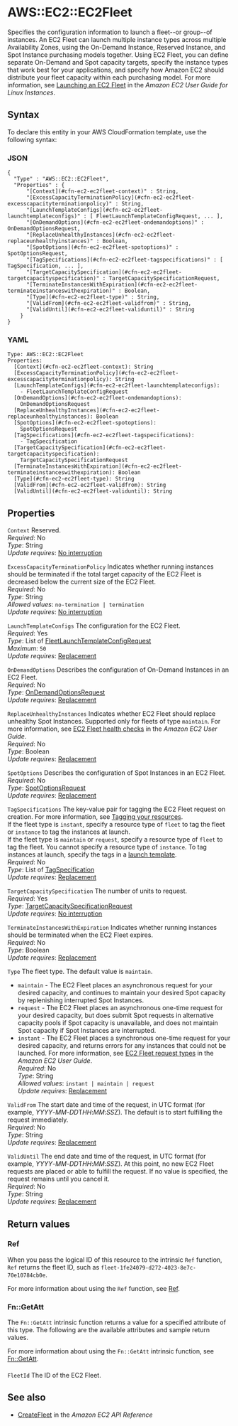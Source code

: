 # AWS::EC2::EC2Fleet<a name="aws-resource-ec2-ec2fleet"></a>

Specifies the configuration information to launch a fleet\-\-or group\-\-of instances\. An EC2 Fleet can launch multiple instance types across multiple Availability Zones, using the On\-Demand Instance, Reserved Instance, and Spot Instance purchasing models together\. Using EC2 Fleet, you can define separate On\-Demand and Spot capacity targets, specify the instance types that work best for your applications, and specify how Amazon EC2 should distribute your fleet capacity within each purchasing model\. For more information, see [Launching an EC2 Fleet](https://docs.aws.amazon.com/AWSEC2/latest/UserGuide/ec2-fleet.html) in the *Amazon EC2 User Guide for Linux Instances*\.

## Syntax<a name="aws-resource-ec2-ec2fleet-syntax"></a>

To declare this entity in your AWS CloudFormation template, use the following syntax:

### JSON<a name="aws-resource-ec2-ec2fleet-syntax.json"></a>

```
{
  "Type" : "AWS::EC2::EC2Fleet",
  "Properties" : {
      "[Context](#cfn-ec2-ec2fleet-context)" : String,
      "[ExcessCapacityTerminationPolicy](#cfn-ec2-ec2fleet-excesscapacityterminationpolicy)" : String,
      "[LaunchTemplateConfigs](#cfn-ec2-ec2fleet-launchtemplateconfigs)" : [ FleetLaunchTemplateConfigRequest, ... ],
      "[OnDemandOptions](#cfn-ec2-ec2fleet-ondemandoptions)" : OnDemandOptionsRequest,
      "[ReplaceUnhealthyInstances](#cfn-ec2-ec2fleet-replaceunhealthyinstances)" : Boolean,
      "[SpotOptions](#cfn-ec2-ec2fleet-spotoptions)" : SpotOptionsRequest,
      "[TagSpecifications](#cfn-ec2-ec2fleet-tagspecifications)" : [ TagSpecification, ... ],
      "[TargetCapacitySpecification](#cfn-ec2-ec2fleet-targetcapacityspecification)" : TargetCapacitySpecificationRequest,
      "[TerminateInstancesWithExpiration](#cfn-ec2-ec2fleet-terminateinstanceswithexpiration)" : Boolean,
      "[Type](#cfn-ec2-ec2fleet-type)" : String,
      "[ValidFrom](#cfn-ec2-ec2fleet-validfrom)" : String,
      "[ValidUntil](#cfn-ec2-ec2fleet-validuntil)" : String
    }
}
```

### YAML<a name="aws-resource-ec2-ec2fleet-syntax.yaml"></a>

```
Type: AWS::EC2::EC2Fleet
Properties: 
  [Context](#cfn-ec2-ec2fleet-context): String
  [ExcessCapacityTerminationPolicy](#cfn-ec2-ec2fleet-excesscapacityterminationpolicy): String
  [LaunchTemplateConfigs](#cfn-ec2-ec2fleet-launchtemplateconfigs): 
    - FleetLaunchTemplateConfigRequest
  [OnDemandOptions](#cfn-ec2-ec2fleet-ondemandoptions): 
    OnDemandOptionsRequest
  [ReplaceUnhealthyInstances](#cfn-ec2-ec2fleet-replaceunhealthyinstances): Boolean
  [SpotOptions](#cfn-ec2-ec2fleet-spotoptions): 
    SpotOptionsRequest
  [TagSpecifications](#cfn-ec2-ec2fleet-tagspecifications): 
    - TagSpecification
  [TargetCapacitySpecification](#cfn-ec2-ec2fleet-targetcapacityspecification): 
    TargetCapacitySpecificationRequest
  [TerminateInstancesWithExpiration](#cfn-ec2-ec2fleet-terminateinstanceswithexpiration): Boolean
  [Type](#cfn-ec2-ec2fleet-type): String
  [ValidFrom](#cfn-ec2-ec2fleet-validfrom): String
  [ValidUntil](#cfn-ec2-ec2fleet-validuntil): String
```

## Properties<a name="aws-resource-ec2-ec2fleet-properties"></a>

`Context`  <a name="cfn-ec2-ec2fleet-context"></a>
Reserved\.  
*Required*: No  
*Type*: String  
*Update requires*: [No interruption](https://docs.aws.amazon.com/AWSCloudFormation/latest/UserGuide/using-cfn-updating-stacks-update-behaviors.html#update-no-interrupt)

`ExcessCapacityTerminationPolicy`  <a name="cfn-ec2-ec2fleet-excesscapacityterminationpolicy"></a>
Indicates whether running instances should be terminated if the total target capacity of the EC2 Fleet is decreased below the current size of the EC2 Fleet\.  
*Required*: No  
*Type*: String  
*Allowed values*: `no-termination | termination`  
*Update requires*: [No interruption](https://docs.aws.amazon.com/AWSCloudFormation/latest/UserGuide/using-cfn-updating-stacks-update-behaviors.html#update-no-interrupt)

`LaunchTemplateConfigs`  <a name="cfn-ec2-ec2fleet-launchtemplateconfigs"></a>
The configuration for the EC2 Fleet\.  
*Required*: Yes  
*Type*: List of [FleetLaunchTemplateConfigRequest](aws-properties-ec2-ec2fleet-fleetlaunchtemplateconfigrequest.md)  
*Maximum*: `50`  
*Update requires*: [Replacement](https://docs.aws.amazon.com/AWSCloudFormation/latest/UserGuide/using-cfn-updating-stacks-update-behaviors.html#update-replacement)

`OnDemandOptions`  <a name="cfn-ec2-ec2fleet-ondemandoptions"></a>
Describes the configuration of On\-Demand Instances in an EC2 Fleet\.  
*Required*: No  
*Type*: [OnDemandOptionsRequest](aws-properties-ec2-ec2fleet-ondemandoptionsrequest.md)  
*Update requires*: [Replacement](https://docs.aws.amazon.com/AWSCloudFormation/latest/UserGuide/using-cfn-updating-stacks-update-behaviors.html#update-replacement)

`ReplaceUnhealthyInstances`  <a name="cfn-ec2-ec2fleet-replaceunhealthyinstances"></a>
Indicates whether EC2 Fleet should replace unhealthy Spot Instances\. Supported only for fleets of type `maintain`\. For more information, see [EC2 Fleet health checks](https://docs.aws.amazon.com/AWSEC2/latest/UserGuide/manage-ec2-fleet.html#ec2-fleet-health-checks) in the *Amazon EC2 User Guide*\.  
*Required*: No  
*Type*: Boolean  
*Update requires*: [Replacement](https://docs.aws.amazon.com/AWSCloudFormation/latest/UserGuide/using-cfn-updating-stacks-update-behaviors.html#update-replacement)

`SpotOptions`  <a name="cfn-ec2-ec2fleet-spotoptions"></a>
Describes the configuration of Spot Instances in an EC2 Fleet\.  
*Required*: No  
*Type*: [SpotOptionsRequest](aws-properties-ec2-ec2fleet-spotoptionsrequest.md)  
*Update requires*: [Replacement](https://docs.aws.amazon.com/AWSCloudFormation/latest/UserGuide/using-cfn-updating-stacks-update-behaviors.html#update-replacement)

`TagSpecifications`  <a name="cfn-ec2-ec2fleet-tagspecifications"></a>
The key\-value pair for tagging the EC2 Fleet request on creation\. For more information, see [Tagging your resources](https://docs.aws.amazon.com/AWSEC2/latest/UserGuide/Using_Tags.html#tag-resources)\.  
If the fleet type is `instant`, specify a resource type of `fleet` to tag the fleet or `instance` to tag the instances at launch\.  
If the fleet type is `maintain` or `request`, specify a resource type of `fleet` to tag the fleet\. You cannot specify a resource type of `instance`\. To tag instances at launch, specify the tags in a [launch template](https://docs.aws.amazon.com/AWSEC2/latest/UserGuide/ec2-launch-templates.html#create-launch-template)\.  
*Required*: No  
*Type*: List of [TagSpecification](aws-properties-ec2-ec2fleet-tagspecification.md)  
*Update requires*: [Replacement](https://docs.aws.amazon.com/AWSCloudFormation/latest/UserGuide/using-cfn-updating-stacks-update-behaviors.html#update-replacement)

`TargetCapacitySpecification`  <a name="cfn-ec2-ec2fleet-targetcapacityspecification"></a>
The number of units to request\.  
*Required*: Yes  
*Type*: [TargetCapacitySpecificationRequest](aws-properties-ec2-ec2fleet-targetcapacityspecificationrequest.md)  
*Update requires*: [No interruption](https://docs.aws.amazon.com/AWSCloudFormation/latest/UserGuide/using-cfn-updating-stacks-update-behaviors.html#update-no-interrupt)

`TerminateInstancesWithExpiration`  <a name="cfn-ec2-ec2fleet-terminateinstanceswithexpiration"></a>
Indicates whether running instances should be terminated when the EC2 Fleet expires\.  
*Required*: No  
*Type*: Boolean  
*Update requires*: [Replacement](https://docs.aws.amazon.com/AWSCloudFormation/latest/UserGuide/using-cfn-updating-stacks-update-behaviors.html#update-replacement)

`Type`  <a name="cfn-ec2-ec2fleet-type"></a>
The fleet type\. The default value is `maintain`\.  
+  `maintain` \- The EC2 Fleet places an asynchronous request for your desired capacity, and continues to maintain your desired Spot capacity by replenishing interrupted Spot Instances\.
+  `request` \- The EC2 Fleet places an asynchronous one\-time request for your desired capacity, but does submit Spot requests in alternative capacity pools if Spot capacity is unavailable, and does not maintain Spot capacity if Spot Instances are interrupted\.
+  `instant` \- The EC2 Fleet places a synchronous one\-time request for your desired capacity, and returns errors for any instances that could not be launched\.
For more information, see [EC2 Fleet request types](https://docs.aws.amazon.com/AWSEC2/latest/UserGuide/ec2-fleet-configuration-strategies.html#ec2-fleet-request-type) in the *Amazon EC2 User Guide*\.  
*Required*: No  
*Type*: String  
*Allowed values*: `instant | maintain | request`  
*Update requires*: [Replacement](https://docs.aws.amazon.com/AWSCloudFormation/latest/UserGuide/using-cfn-updating-stacks-update-behaviors.html#update-replacement)

`ValidFrom`  <a name="cfn-ec2-ec2fleet-validfrom"></a>
The start date and time of the request, in UTC format \(for example, *YYYY*\-*MM*\-*DD*T*HH*:*MM*:*SS*Z\)\. The default is to start fulfilling the request immediately\.  
*Required*: No  
*Type*: String  
*Update requires*: [Replacement](https://docs.aws.amazon.com/AWSCloudFormation/latest/UserGuide/using-cfn-updating-stacks-update-behaviors.html#update-replacement)

`ValidUntil`  <a name="cfn-ec2-ec2fleet-validuntil"></a>
The end date and time of the request, in UTC format \(for example, *YYYY*\-*MM*\-*DD*T*HH*:*MM*:*SS*Z\)\. At this point, no new EC2 Fleet requests are placed or able to fulfill the request\. If no value is specified, the request remains until you cancel it\.  
*Required*: No  
*Type*: String  
*Update requires*: [Replacement](https://docs.aws.amazon.com/AWSCloudFormation/latest/UserGuide/using-cfn-updating-stacks-update-behaviors.html#update-replacement)

## Return values<a name="aws-resource-ec2-ec2fleet-return-values"></a>

### Ref<a name="aws-resource-ec2-ec2fleet-return-values-ref"></a>

When you pass the logical ID of this resource to the intrinsic `Ref` function, `Ref` returns the fleet ID, such as `fleet-1fe24079-d272-4023-8e7c-70e10784cb0e`\.

For more information about using the `Ref` function, see [Ref](https://docs.aws.amazon.com/AWSCloudFormation/latest/UserGuide/intrinsic-function-reference-ref.html)\.

### Fn::GetAtt<a name="aws-resource-ec2-ec2fleet-return-values-fn--getatt"></a>

The `Fn::GetAtt` intrinsic function returns a value for a specified attribute of this type\. The following are the available attributes and sample return values\.

For more information about using the `Fn::GetAtt` intrinsic function, see [Fn::GetAtt](https://docs.aws.amazon.com/AWSCloudFormation/latest/UserGuide/intrinsic-function-reference-getatt.html)\.

#### <a name="aws-resource-ec2-ec2fleet-return-values-fn--getatt-fn--getatt"></a>

`FleetId`  <a name="FleetId-fn::getatt"></a>
The ID of the EC2 Fleet\.

## See also<a name="aws-resource-ec2-ec2fleet--seealso"></a>
+  [CreateFleet](https://docs.aws.amazon.com/AWSEC2/latest/APIReference/API_CreateFleet.html) in the *Amazon EC2 API Reference* 